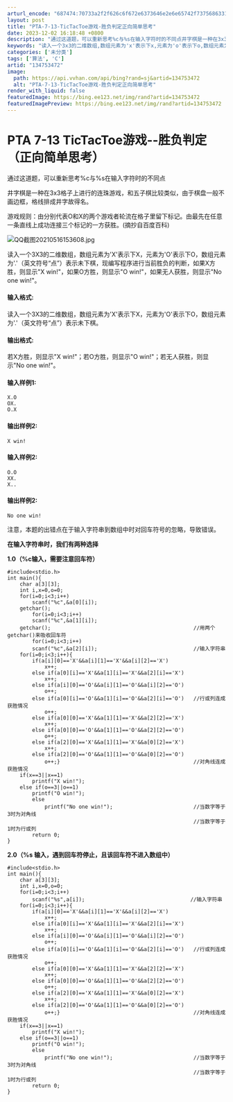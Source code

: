 ```yaml
---
arturl_encode: "687474:70733a2f2f626c6f672e6373646e2e6e65742f73756863312f:61727469636c652f64657461696c732f313334373533343732"
layout: post
title: "PTA-7-13-TicTacToe游戏-胜负判定正向简单思考"
date: 2023-12-02 16:18:48 +0800
description: "通过这道题，可以重新思考%c与%s在输入字符时的不同点井字棋是一种在3x3格子上进行的连珠游戏，和五"
keywords: "读入一个3x3的二维数组,数组元素为'x'表示下x,元素为'o'表示下o,数组元素为'.'(英"
categories: ['未分类']
tags: ['算法', 'C']
artid: "134753472"
image:
  path: https://api.vvhan.com/api/bing?rand=sj&artid=134753472
  alt: "PTA-7-13-TicTacToe游戏-胜负判定正向简单思考"
render_with_liquid: false
featuredImage: https://bing.ee123.net/img/rand?artid=134753472
featuredImagePreview: https://bing.ee123.net/img/rand?artid=134753472
---
```


# PTA 7-13 TicTacToe游戏--胜负判定（正向简单思考）

通过这道题，可以重新思考%c与%s在输入字符时的不同点

井字棋是一种在3x3格子上进行的连珠游戏，和五子棋比较类似，由于棋盘一般不画边框，格线排成井字故得名。

游戏规则：由分别代表O和X的两个游戏者轮流在格子里留下标记。由最先在任意一条直线上成功连接三个标记的一方获胜。(摘抄自百度百科)

![QQ截图20210516153608.jpg](https://i-blog.csdnimg.cn/blog_migrate/573f1d5dc67669d1dfca8633a1596f8d.jpeg)

读入一个3X3的二维数组，数组元素为'X'表示下X，元素为'O'表示下O，数组元素为'.'（英文符号“点”）表示未下棋，现编写程序进行当前胜负的判断，如果X方胜，则显示"X win!"，如果O方胜，则显示"O win!"，如果无人获胜，则显示"No one win!"。

#### 输入格式:

读入一个3X3的二维数组，数组元素为'X'表示下X，元素为'O'表示下O，数组元素为'.'（英文符号“点”）表示未下棋。

#### 输出格式:

若X方胜，则显示"X win!"；若O方胜，则显示"O win!"；若无人获胜，则显示"No one win!"。

#### 输入样例1:

```
X.O
OX.
O.X

```

#### 输出样例2:

```
X win!

```

#### 输入样例2:

```
O.O
XX.
X..

```

#### 输出样例2:

```
No one win!
```

注意，本题的出错点在于输入字符串到数组中时对回车符号的忽略，导致错误。

**在输入字符串时，我们有两种选择**

**1.0（%c输入，需要注意回车符）**

```
#include<stdio.h>
int main(){
    char a[3][3];
    int i,x=0,o=0;
    for(i=0;i<3;i++)
        scanf("%c",&a[0][i]);
    getchar();
        for(i=0;i<3;i++)
        scanf("%c",&a[1][i]);
    getchar();                                              //用两个getchar()来吸收回车符
        for(i=0;i<3;i++)
        scanf("%c",&a[2][i]);                               //输入字符串
    for(i=0;i<3;i++){
        if(a[i][0]=='X'&&a[i][1]=='X'&&a[i][2]=='X')
            x++;
        else if(a[0][i]=='X'&&a[1][i]=='X'&&a[2][i]=='X')
            x++;
        else if(a[i][0]=='O'&&a[i][1]=='O'&&a[i][2]=='O')
            o++;
        else if(a[0][i]=='O'&&a[1][i]=='O'&&a[2][i]=='O')   //行或列连成获胜情况
            o++;
        else if(a[0][0]=='X'&&a[1][1]=='X'&&a[2][2]=='X')
            x++;
        else if(a[0][0]=='O'&&a[1][1]=='O'&&a[2][2]=='O')
            o++;
        else if(a[2][0]=='X'&&a[1][1]=='X'&&a[0][2]=='X')
            x++;
        else if(a[2][0]=='O'&&a[1][1]=='O'&&a[0][2]=='O')
            o++;}                                           //对角线连成获胜情况
    if(x==3||x==1)
        printf("X win!");
    else if(o==3||o==1)
        printf("O win!");
        else
            printf("No one win!");                          //当数字等于3时为对角线
                                                            //当数字等于1时为行或列
        return 0;
}
```

**2.0（%s 输入，遇到回车符停止，且该回车符不进入数组中）**

```
#include<stdio.h>
int main(){
    char a[3][3];
    int i,x=0,o=0;
    for(i=0;i<3;i++)
        scanf("%s",a[i]);                                  //输入字符串
    for(i=0;i<3;i++){
        if(a[i][0]=='X'&&a[i][1]=='X'&&a[i][2]=='X')
            x++;
        else if(a[0][i]=='X'&&a[1][i]=='X'&&a[2][i]=='X')
            x++;
        else if(a[i][0]=='O'&&a[i][1]=='O'&&a[i][2]=='O')
            o++;
        else if(a[0][i]=='O'&&a[1][i]=='O'&&a[2][i]=='O')   //行或列连成获胜情况
            o++;
        else if(a[0][0]=='X'&&a[1][1]=='X'&&a[2][2]=='X')
            x++;
        else if(a[0][0]=='O'&&a[1][1]=='O'&&a[2][2]=='O')
            o++;
        else if(a[2][0]=='X'&&a[1][1]=='X'&&a[0][2]=='X')
            x++;
        else if(a[2][0]=='O'&&a[1][1]=='O'&&a[0][2]=='O')
            o++;}                                           //对角线连成获胜情况
    if(x==3||x==1)
        printf("X win!");
    else if(o==3||o==1)
        printf("O win!");
        else
            printf("No one win!");                          //当数字等于3时为对角线
                                                            //当数字等于1时为行或列
        return 0;
}
```